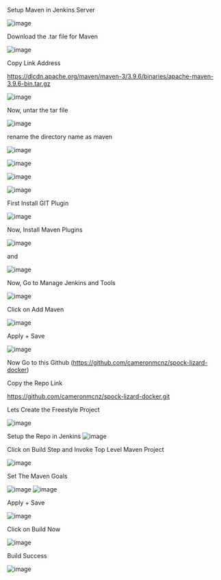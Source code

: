 Setup Maven in Jenkins Server

![image](https://github.com/devops-pritam/jenkins/assets/132892500/fd0c728e-5a4b-4ef0-8497-fdc7a56eb2c1)

Download the .tar file for Maven

![image](https://github.com/devops-pritam/jenkins/assets/132892500/5384c1d7-8a50-42ba-b022-e201198bca28)

Copy Link Address

https://dlcdn.apache.org/maven/maven-3/3.9.6/binaries/apache-maven-3.9.6-bin.tar.gz

![image](https://github.com/devops-pritam/jenkins/assets/132892500/e3e0b6a5-3d18-46d1-8cb0-6f36979be735)

Now, untar the tar file

![image](https://github.com/devops-pritam/jenkins/assets/132892500/d70c66c2-631a-4d94-a2f3-64e3c9e2dac4)

rename the directory name as maven

![image](https://github.com/devops-pritam/jenkins/assets/132892500/b12c088b-363c-444d-b6d2-1d6290de3652)

![image](https://github.com/devops-pritam/jenkins/assets/132892500/3fa71282-1882-4541-8840-c2828d2cbf93)

![image](https://github.com/devops-pritam/jenkins/assets/132892500/0aa2dcbd-9286-4442-a472-fc10ff009d72)

![image](https://github.com/devops-pritam/jenkins/assets/132892500/85d989d6-c1e9-44b9-ab51-b176cf5348c3)

First Install GIT Plugin

![image](https://github.com/devops-pritam/jenkins/assets/132892500/5f8a46d3-81be-45f3-9b25-f6634fa759bc)

Now, Install Maven Plugins


![image](https://github.com/devops-pritam/jenkins/assets/132892500/2988902b-3ccc-49cc-b21e-d0b293fb1af7)

and

![image](https://github.com/devops-pritam/jenkins/assets/132892500/381db271-52ee-4bdd-9756-f498faebf000)

Now, Go to Manage Jenkins and Tools

![image](https://github.com/devops-pritam/jenkins/assets/132892500/e4a15c81-9383-4c0e-a074-d2e0ec62e0ad)

Click on Add Maven

![image](https://github.com/devops-pritam/jenkins/assets/132892500/e1077915-ab82-4e6f-a71c-a805338f9177)

Apply + Save

![image](https://github.com/devops-pritam/jenkins/assets/132892500/4cc2ea14-fda5-42b8-854a-620b73f31f8f)

Now Go to this Github (https://github.com/cameronmcnz/spock-lizard-docker)

Copy the Repo Link

https://github.com/cameronmcnz/spock-lizard-docker.git

Lets Create the Freestyle Project

![image](https://github.com/devops-pritam/jenkins/assets/132892500/b3e90d7f-3920-4843-a617-af457edac705)

Setup the Repo in Jenkins
![image](https://github.com/devops-pritam/jenkins/assets/132892500/a1943964-ef27-4695-bcdc-1f083bd3e980)

Click on Build Step and Invoke Top Level Maven Project

![image](https://github.com/devops-pritam/jenkins/assets/132892500/54e42523-bdee-4c9c-a9fe-de3c1e0b315c)

Set The Maven Goals

![image](https://github.com/devops-pritam/jenkins/assets/132892500/55b26d61-c6e7-487e-9df4-e686b175b77b)
![image](https://github.com/devops-pritam/jenkins/assets/132892500/7676c30a-60ad-4fc0-b5c1-93242a43fb5f)


Apply + Save

![image](https://github.com/devops-pritam/jenkins/assets/132892500/fb296e90-32c3-420e-9e0a-1b8ec01d4584)

Click on Build Now

![image](https://github.com/devops-pritam/jenkins/assets/132892500/8b318e65-318b-4ca0-9edf-b9cd9ce6ecbd)

Build Success

![image](https://github.com/devops-pritam/jenkins/assets/132892500/c4d59492-c188-4d53-8cf0-269e9c386a4d)



























